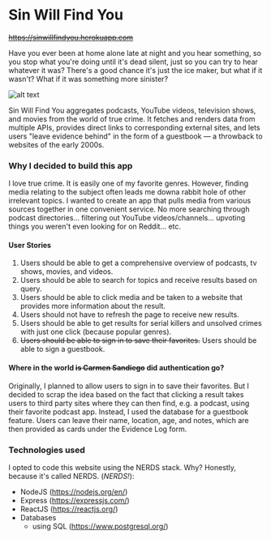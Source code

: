 # Sin Will Find You
~~https://sinwillfindyou.herokuapp.com~~

Have you ever been at home alone late at night and you hear something, so you stop what you're doing until it's dead silent, just so you can try to hear whatever it was? There's a good chance it's just the ice maker, but what if it wasn't? What if it was something more sinister?

![alt text](public/css/images/ex/final-version.png "Final view of the app")

Sin Will Find You aggregates podcasts, YouTube videos, television shows, and movies from the world of true crime. It fetches and renders data from multiple APIs, provides direct links to corresponding external sites, and lets users "leave evidence behind" in the form of a guestbook — a throwback to websites of the early 2000s.

### Why I decided to build this app
I love true crime. It is easily one of my favorite genres. However, finding media relating to the subject often leads me downa  rabbit hole of other irrelevant topics. I wanted to create an app that pulls media from various sources together in one convenient service. No more searching through podcast directories... filtering out YouTube videos/channels... upvoting things you weren't even looking for on Reddit... etc.

#### User Stories
1. Users should be able to get a comprehensive overview of podcasts, tv shows, movies, and videos.
2. Users should be able to search for topics and receive results based on query.
3. Users should be able to click media and be taken to a website that provides more information about the result.
4. Users should not have to refresh the page to receive new results.
5. Users should be able to get results for serial killers and unsolved crimes with just one click (because popular genres).
6. ~~Users should be able to sign in to save their favorites.~~ Users should be able to sign a guestbook.

#### Where in the world ~~is Carmen Sandiego~~ did authentication go?
Originally, I planned to allow users to sign in to save their favorites. But I decided to scrap the idea based on the fact that clicking a result takes users to third party sites where they can then find, e.g. a podcast, using their favorite podcast app. Instead, I used the database for a guestbook feature. Users can leave their name, location, age, and notes, which are then provided as cards under the Evidence Log form.

### Technologies used
I opted to code this website using the NERDS stack. Why? Honestly, because it's called NERDS. (*NERDS!*):
* NodeJS (https://nodejs.org/en/)
* Express (https://expressjs.com/)
* ReactJS (https://reactjs.org/)
* Databases
   * using SQL (https://www.postgresql.org/)
